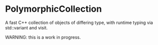 # PolymorphicCollection
A fast C++ collection of objects of differing type, with runtime typing via std::variant and visit.

WARNING: this is a work in progress.
